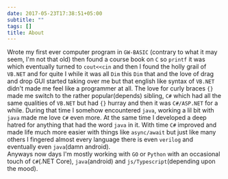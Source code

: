 ```yaml
---
date: 2017-05-23T17:38:51+05:00
subtitle: ""
tags: []
title: About
---
```


Wrote my first ever computer program in `GW-BASIC` (contrary to what it may seem, I'm not that old) then found a course book on `C` so `printf` it was which eventually turned to `cout<<cin` and then I found the holly grail of `VB.NET` and  for quite I while it was all `Dim` this `Dim` that and the love of drag and drop GUI started taking over me but that english like syntax of `VB.NET` didn't made me feel like a programmer at all. The love for curly braces `{}` made me switch to the rather popular(depends) sibling, `C#` which had all the same qualities of `VB.NET` but had `{}` hurray and then it was `C#/ASP.NET` for a while. During that time I somehow encountered `java`, working a lil bit with `java` made me love `C#` even more. At the same time I developed a deep hatred for anything that had the word `java` in it. With time `C#` improved and made life much more easier with things like `async/await` but just like many others I fingered almost every language there is even `verilog` and eventually even `java`(damn android).  
Anyways now days I'm mostly working with `GO` or `Python` with an occasional touch of `C#`(.NET Core), `java`(android) and `js/Typescript`(depending upon the mood).  
